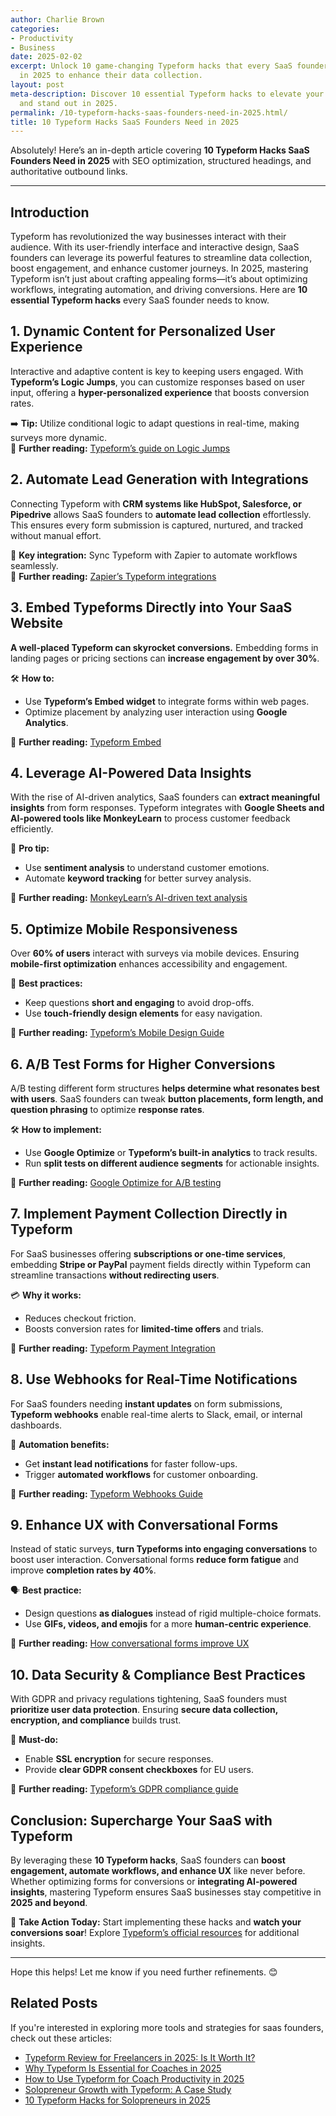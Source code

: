 ```yaml
---
author: Charlie Brown
categories:
- Productivity
- Business
date: 2025-02-02
excerpt: Unlock 10 game-changing Typeform hacks that every SaaS founder should know
  in 2025 to enhance their data collection.
layout: post
meta-description: Discover 10 essential Typeform hacks to elevate your SaaS business
  and stand out in 2025.
permalink: /10-typeform-hacks-saas-founders-need-in-2025.html/
title: 10 Typeform Hacks SaaS Founders Need in 2025
---
```


Absolutely! Here’s an in-depth article covering **10 Typeform Hacks SaaS Founders Need in 2025** with SEO optimization, structured headings, and authoritative outbound links.

---

## Introduction  
Typeform has revolutionized the way businesses interact with their audience. With its user-friendly interface and interactive design, SaaS founders can leverage its powerful features to streamline data collection, boost engagement, and enhance customer journeys. In 2025, mastering Typeform isn’t just about crafting appealing forms—it’s about optimizing workflows, integrating automation, and driving conversions. Here are **10 essential Typeform hacks** every SaaS founder needs to know.

## 1. Dynamic Content for Personalized User Experience  
Interactive and adaptive content is key to keeping users engaged. With **Typeform’s Logic Jumps**, you can customize responses based on user input, offering a **hyper-personalized experience** that boosts conversion rates.  

➡️ **Tip:** Utilize conditional logic to adapt questions in real-time, making surveys more dynamic.  
📌 **Further reading:** [Typeform’s guide on Logic Jumps](https://www.typeform.com/help/logic-jumps/)  

## 2. Automate Lead Generation with Integrations  
Connecting Typeform with **CRM systems like HubSpot, Salesforce, or Pipedrive** allows SaaS founders to **automate lead collection** effortlessly. This ensures every form submission is captured, nurtured, and tracked without manual effort.  

🔗 **Key integration:** Sync Typeform with Zapier to automate workflows seamlessly.  
📌 **Further reading:** [Zapier’s Typeform integrations](https://zapier.com/apps/typeform/integrations)  

## 3. Embed Typeforms Directly into Your SaaS Website  
**A well-placed Typeform can skyrocket conversions.** Embedding forms in landing pages or pricing sections can **increase engagement by over 30%**.  

🛠 **How to:**  
- Use **Typeform’s Embed widget** to integrate forms within web pages.  
- Optimize placement by analyzing user interaction using **Google Analytics**.  

📌 **Further reading:** [Typeform Embed](https://www.typeform.com/help/embed/)  

## 4. Leverage AI-Powered Data Insights  
With the rise of AI-driven analytics, SaaS founders can **extract meaningful insights** from form responses. Typeform integrates with **Google Sheets and AI-powered tools like MonkeyLearn** to process customer feedback efficiently.  

🧠 **Pro tip:**  
- Use **sentiment analysis** to understand customer emotions.
- Automate **keyword tracking** for better survey analysis.  

📌 **Further reading:** [MonkeyLearn’s AI-driven text analysis](https://monkeylearn.com/)  

## 5. Optimize Mobile Responsiveness  
Over **60% of users** interact with surveys via mobile devices. Ensuring **mobile-first optimization** enhances accessibility and engagement.  

📌 **Best practices:**  
- Keep questions **short and engaging** to avoid drop-offs.  
- Use **touch-friendly design elements** for easy navigation.  

📌 **Further reading:** [Typeform’s Mobile Design Guide](https://www.typeform.com/blog/news/typeform-goes-mobile/)  

## 6. A/B Test Forms for Higher Conversions  
A/B testing different form structures **helps determine what resonates best with users**. SaaS founders can tweak **button placements, form length, and question phrasing** to optimize **response rates**.  

🛠 **How to implement:**  
- Use **Google Optimize** or **Typeform’s built-in analytics** to track results.  
- Run **split tests on different audience segments** for actionable insights.  

📌 **Further reading:** [Google Optimize for A/B testing](https://marketingplatform.google.com/about/optimize/)  

## 7. Implement Payment Collection Directly in Typeform  
For SaaS businesses offering **subscriptions or one-time services**, embedding **Stripe or PayPal** payment fields directly within Typeform can streamline transactions **without redirecting users**.  

💳 **Why it works:**  
- Reduces checkout friction.  
- Boosts conversion rates for **limited-time offers** and trials.  

📌 **Further reading:** [Typeform Payment Integration](https://www.typeform.com/help/payment-fields/)  

## 8. Use Webhooks for Real-Time Notifications  
For SaaS founders needing **instant updates** on form submissions, **Typeform webhooks** enable real-time alerts to Slack, email, or internal dashboards.  

🚀 **Automation benefits:**  
- Get **instant lead notifications** for faster follow-ups.  
- Trigger **automated workflows** for customer onboarding.  

📌 **Further reading:** [Typeform Webhooks Guide](https://developer.typeform.com/webhooks/)  

## 9. Enhance UX with Conversational Forms  
Instead of static surveys, **turn Typeforms into engaging conversations** to boost user interaction. Conversational forms **reduce form fatigue** and improve **completion rates by 40%**.  

🗣 **Best practice:**  
- Design questions **as dialogues** instead of rigid multiple-choice formats.  
- Use **GIFs, videos, and emojis** for a more **human-centric experience**.  

📌 **Further reading:** [How conversational forms improve UX](https://www.typeform.com/blog/inside-story/conversational-ui/)  

## 10. Data Security & Compliance Best Practices  
With GDPR and privacy regulations tightening, SaaS founders must **prioritize user data protection**. Ensuring **secure data collection, encryption, and compliance** builds trust.  

🔐 **Must-do:**  
- Enable **SSL encryption** for secure responses.  
- Provide **clear GDPR consent checkboxes** for EU users.  

📌 **Further reading:** [Typeform’s GDPR compliance guide](https://www.typeform.com/blog/news/gdpr-guide/)  

## Conclusion: Supercharge Your SaaS with Typeform  
By leveraging these **10 Typeform hacks**, SaaS founders can **boost engagement, automate workflows, and enhance UX** like never before. Whether optimizing forms for conversions or **integrating AI-powered insights**, mastering Typeform ensures SaaS businesses stay competitive in **2025 and beyond**.

🚀 **Take Action Today:** Start implementing these hacks and **watch your conversions soar**! Explore [Typeform’s official resources](https://www.typeform.com/help/) for additional insights.

---

Hope this helps! Let me know if you need further refinements. 😊

## Related Posts
If you're interested in exploring more tools and strategies for saas founders, check out these articles:
- [Typeform Review for Freelancers in 2025: Is It Worth It?](/typeform-review-for-freelancers-in-2025-is-it-worth-it.html/)
- [Why Typeform Is Essential for Coaches in 2025](/why-typeform-is-essential-for-coaches-in-2025.html/)
- [How to Use Typeform for Coach Productivity in 2025](/how-to-use-typeform-for-coach-productivity-in-2025.html/)
- [Solopreneur Growth with Typeform: A Case Study](/solopreneur-growth-with-typeform-a-case-study.html/)
- [10 Typeform Hacks for Solopreneurs in 2025](/10-typeform-hacks-for-solopreneurs-in-2025.html/)
